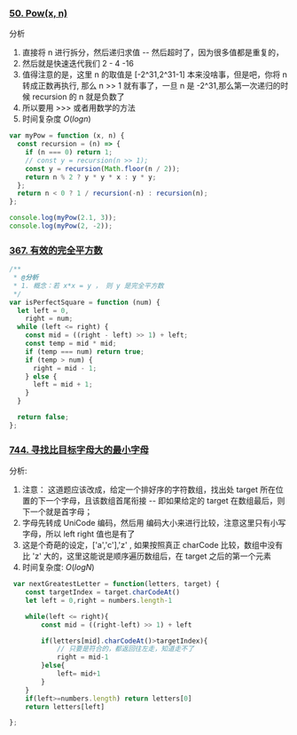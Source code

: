 <!--
 * @Author: your name
 * @Date: 2021-08-17 09:45:05
 * @LastEditTime: 2021-08-18 09:25:53
 * @LastEditors: Please set LastEditors
 * @Description: In User Settings Edit
 * @FilePath: /LeetCode-FE-Javascript/Code/专题篇/1.二分法/其他练习/README.md
-->

### [50. Pow(x, n)](https://leetcode-cn.com/problems/powx-n/)

分析

1.  直接将 n 进行拆分，然后递归求值 -- 然后超时了，因为很多值都是重复的，
2.  然后就是快速迭代我们 2 - 4 -16
3.  值得注意的是，这里 n 的取值是 [-2^31,2^31-1] 本来没啥事，但是吧，你将 n 转成正数再执行, 那么 n >> 1 就有事了，一旦 n 是 -2^31,那么第一次递归的时候 recursion 的 n 就是负数了
4.  所以要用 >>> 或者用数学的方法
5.  时间复杂度 ${O(logn)}$

```javascript
var myPow = function (x, n) {
  const recursion = (n) => {
    if (n === 0) return 1;
    // const y = recursion(n >> 1);
    const y = recursion(Math.floor(n / 2));
    return n % 2 ? y * y * x : y * y;
  };
  return n < 0 ? 1 / recursion(-n) : recursion(n);
};

console.log(myPow(2.1, 3));
console.log(myPow(2, -2));
```

### [367. 有效的完全平方数](https://leetcode-cn.com/problems/valid-perfect-square/submissions/)

```javascript
/**
 * @分析
 * 1. 概念：若 x*x = y ， 则 y 是完全平方数
 */
var isPerfectSquare = function (num) {
  let left = 0,
    right = num;
  while (left <= right) {
    const mid = ((right - left) >> 1) + left;
    const temp = mid * mid;
    if (temp === num) return true;
    if (temp > num) {
      right = mid - 1;
    } else {
      left = mid + 1;
    }
  }

  return false;
};

```

### [744. 寻找比目标字母大的最小字母](https://leetcode-cn.com/problems/find-smallest-letter-greater-than-target/solution/ti-huan-jian-dan-er-fen-by-jzsq_lyx-gxdq/)

分析:
1. 注意： 这道题应该改成，给定一个排好序的字符数组，找出处 target 所在位置的下一个字母，且该数组首尾衔接 -- 即如果给定的 target 在数组最后，则下一个就是首字母；
2. 字母先转成  UniCode 编码，然后用 编码大小来进行比较，注意这里只有小写字母，所以 left right 值也是有了
3. 这是个奇葩的设定，['a','c'],'z' , 如果按照真正 charCode 比较，数组中没有比 'z' 大的，这里这能说是顺序遍历数组后，在 target 之后的第一个元素
4. 时间复杂度: ${O(logN)}$
```javascript
 var nextGreatestLetter = function(letters, target) {
    const targetIndex = target.charCodeAt()
    let left = 0,right = numbers.length-1

    while(left <= right){
        const mid = ((right-left) >> 1) + left

        if(letters[mid].charCodeAt()>targetIndex){
            // 只要是符合的，都返回往左走，知道走不了
            right = mid-1
        }else{
            left= mid+1
        }
    }
    if(left>=numbers.length) return letters[0]
    return letters[left]

};
